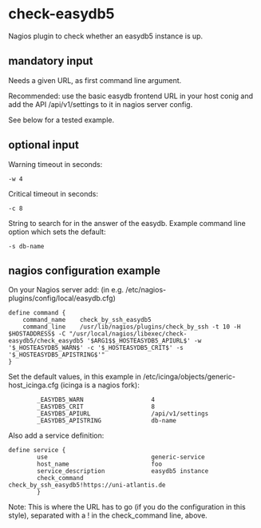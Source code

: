 # check-easydb5
Nagios plugin to check whether an easydb5 instance is up.

## mandatory input

Needs a given URL, as first command line argument.

Recommended: use the basic easydb frontend URL in your host conig and add the API /api/v1/settings to it in nagios server config.

See below for a tested example.

## optional input

Warning timeout in seconds:

~~~~
-w 4
~~~~

Critical timeout in seconds:

~~~~
-c 8
~~~~

String to search for in the answer of the easydb.
Example command line option which sets the default:

~~~~
-s db-name
~~~~

## nagios configuration example

On your Nagios server add: (in e.g. /etc/nagios-plugins/config/local/easydb.cfg)

~~~~
define command {
    command_name    check_by_ssh_easydb5
    command_line    /usr/lib/nagios/plugins/check_by_ssh -t 10 -H $HOSTADDRESS$ -C "/usr/local/nagios/libexec/check-easydb5/check_easydb5 '$ARG1$$_HOSTEASYDB5_APIURL$' -w '$_HOSTEASYDB5_WARN$' -c '$_HOSTEASYDB5_CRIT$' -s '$_HOSTEASYDB5_APISTRING$'"
}
~~~~

Set the default values, in this example in /etc/icinga/objects/generic-host_icinga.cfg (icinga is a nagios fork):

~~~~
        _EASYDB5_WARN                   4
        _EASYDB5_CRIT                   8
        _EASYDB5_APIURL                 /api/v1/settings
        _EASYDB5_APISTRING              db-name
~~~~

Also add a service definition:

~~~~
define service {
        use                             generic-service
        host_name                       foo
        service_description             easydb5 instance
        check_command                   check_by_ssh_easydb5!https://uni-atlantis.de
        }
~~~~

Note: This is where the URL has to go (if you do the configuration in this style), separated with a ! in the check_command line, above.
